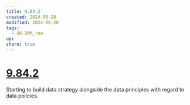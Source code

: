 ```yaml
---
title: 9.84.2
created: 2024-08-28
modified: 2024-08-28
tags:
  - UK-DMM_row
up: 
share: true
---
```

# [9.84.2](9.84.2.md)

Starting to build data strategy alongside the data principles with regard to data policies.
